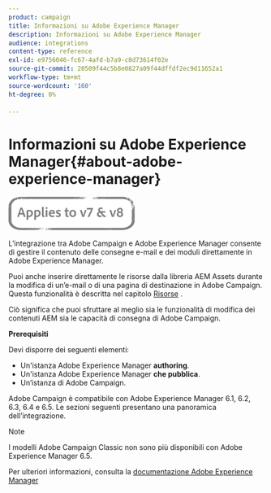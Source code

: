 ```yaml
---
product: campaign
title: Informazioni su Adobe Experience Manager
description: Informazioni su Adobe Experience Manager
audience: integrations
content-type: reference
exl-id: e9756046-fc67-4afd-b7a9-c8d73614f02e
source-git-commit: 20509f44c5b8e0827a09f44dffdf2ec9d11652a1
workflow-type: tm+mt
source-wordcount: '160'
ht-degree: 0%

---
```


# Informazioni su Adobe Experience Manager{#about-adobe-experience-manager}

![](../../assets/common.svg)

L’integrazione tra Adobe Campaign e Adobe Experience Manager consente di gestire il contenuto delle consegne e-mail e dei moduli direttamente in Adobe Experience Manager.

Puoi anche inserire direttamente le risorse dalla libreria AEM Assets durante la modifica di un’e-mail o di una pagina di destinazione in Adobe Campaign. Questa funzionalità è descritta nel capitolo [Risorse](../../integrations/using/sharing-assets-with-adobe-experience-cloud.md) .

Ciò significa che puoi sfruttare al meglio sia le funzionalità di modifica dei contenuti AEM sia le capacità di consegna di Adobe Campaign.

**Prerequisiti**

Devi disporre dei seguenti elementi:

* Un&#39;istanza Adobe Experience Manager **authoring**.
* Un&#39;istanza Adobe Experience Manager **che pubblica**.
* Un’istanza di Adobe Campaign.

Adobe Campaign è compatibile con Adobe Experience Manager 6.1, 6.2, 6.3, 6.4 e 6.5. Le sezioni seguenti presentano una panoramica dell’integrazione.

>[!NOTE]
>
>I modelli Adobe Campaign Classic non sono più disponibili con Adobe Experience Manager 6.5.

Per ulteriori informazioni, consulta la [documentazione Adobe Experience Manager](https://experienceleague.adobe.com/docs/experience-manager-65/classic-ui/campaign/classic-personalization-ac-campaign.html)
